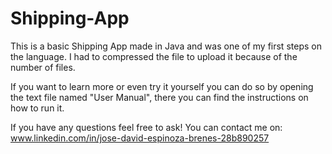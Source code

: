 # Shipping-App

This is a basic Shipping App made in Java and was one of my first steps on the language. I had to compressed the file to upload it because of the number of files.

If you want to learn more or even try it yourself you can do so by opening the text file named "User Manual", there you can find the instructions on how to run it.

If you have any questions feel free to ask!
You can contact me on: www.linkedin.com/in/jose-david-espinoza-brenes-28b890257  
